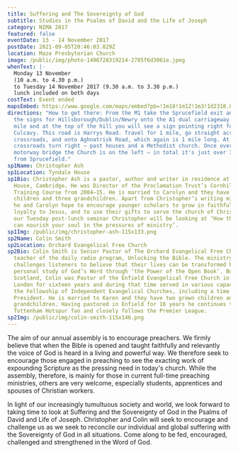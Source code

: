 ```yaml
---
title: Suffering and The Sovereignty of God
subtitle: Studies in the Psalms of David and the Life of Joseph
category: NIMA 2017
featured: false
eventDate: 13 - 14 November 2017
postDate: 2021-09-05T20:46:03.829Z
location: Maze Presbyterian Church
image: /public/img/photo-1496728319214-2785f6d3061e.jpeg
whenText: |-
  Monday 13 November
  (10 a.m. to 4.30 p.m.)
  to Tuesday 14 November 2017 (9.30 a.m. to 3.30 p.m.)
  lunch included on both days
costText: Event ended
mapsEmbed: https://www.google.com/maps/embed?pb=!1m18!1m12!1m3!1d2318.0010047523247!2d-6.117361399999999!3d54.480564099999995!2m3!1f0!2f0!3f0!3m2!1i1024!2i768!4f13.1!3m3!1m2!1s0x486103191e37a8d1%3A0x2af07ebaec4c8898!2sMaze%20Presbyterian%20Church!5e0!3m2!1sen!2suk!4v1628795706431!5m2!1sen!2suk
directions: "How to get there: From the M1 take the Sprucefield exit and follow
  the signs for Hillsborough/Dublin/Newry onto the A1 dual carriageway. After 1
  mile and at the top of the hill you will see a sign pointing right for
  Culcavy. This road is Harrys Road. Travel for 1 mile, go straight across the
  crossroads, and onto Aghnatrisk Road, which again is 1 mile long. At this
  crossroads turn right – past houses and a Methodist church. Once over the
  motorway bridge the Church is on the left – in total it's just over 3 miles
  from Sprucefield."
sp1Name: Christopher Ash
sp1Location: Tyndale House
sp1Bio: Christopher Ash is a pastor, author and writer in residence at Tyndale
  House, Cambridge. He was Director of the Proclamation Trust’s Cornhill
  Training Course from 2004–15. He is married to Carolyn and they have four
  children and three grandchildren. Apart from Christopher’s writing ministry,
  he and Carolyn hope to encourage younger scholars to grow in faithful loving
  loyalty to Jesus, and to use their gifts to serve the church of Christ. For
  our Tuesday post-lunch seminar Christopher will be looking at ‘How the Psalms
  can nourish your soul in the pressures of ministry’.
sp1Img: /public/img/christopher-ash-115x133.png
sp2Name: Colin Smith
sp2Location: Orchard Evangelical Free Church
sp2Bio: Colin Smith is Senior Pastor of The Orchard Evangelical Free Church and
  teacher of the daily radio program, Unlocking the Bible. The ministry
  challenges listeners to believe that their lives can be transformed by
  personal study of God’s Word through ‘the Power of the Open Book’. Born in
  Scotland, Colin was Pastor of the Enfield Evangelical Free Church in North
  London for sixteen years and during that time served in various capacities in
  the Fellowship of Independent Evangelical Churches, including a time as their
  President. He is married to Karen and they have two grown children and two
  grandchildren. Having pastored in Enfield for 16 years he continues to be a
  Tottenham Hotspur fan and closely follows the Premier League.
sp2Img: /public/img/colin-smith-115x146.png
---
```

The aim of our annual assembly is to encourage preachers. We firmly believe that when the Bible is opened and taught faithfully and relevantly the voice of God is heard in a living and powerful way. We therefore seek to encourage those engaged in preaching to see the exacting work of expounding Scripture as the pressing need in today's church. While the assembly, therefore, is mainly for those in current full-time preaching ministries, others are very welcome, especially students, apprentices and spouses of Christian workers.

In light of our increasingly tumultuous society and world, we look forward to taking time to look at Suffering and the Sovereignty of God in the Psalms of David and Life of Joseph. Christopher and Colin will seek to encourage and challenge us as we seek to reconcile our individual and global suffering with the Sovereignty of God in all situations. Come along to be fed, encouraged, challenged and strengthened in the Word of God.